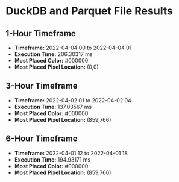 # DuckDB and Parquet File Results

## 1-Hour Timeframe

- **Timeframe:** 2022-04-04 00 to 2022-04-04 01
- **Execution Time:** 206.30317 ms
- **Most Placed Color:** #000000
- **Most Placed Pixel Location:** (0,0)

## 3-Hour Timeframe

- **Timeframe:** 2022-04-02 01 to 2022-04-02 04
- **Execution Time:** 137.03567 ms
- **Most Placed Color:** #000000
- **Most Placed Pixel Location:** (859,766)

## 6-Hour Timeframe

- **Timeframe:** 2022-04-01 12 to 2022-04-01 18
- **Execution Time:** 194.93171 ms
- **Most Placed Color:** #000000
- **Most Placed Pixel Location:** (859,766)
